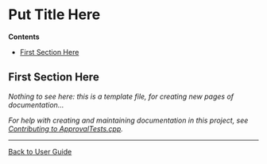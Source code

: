 <!--
This file was generate by MarkdownSnippets.
Source File: /doc/mdsource/TemplatePage.source.md
To change this file edit the source file and then re-run the generation using either the dotnet global tool (https://github.com/SimonCropp/MarkdownSnippets#markdownsnippetstool) or using the api (https://github.com/SimonCropp/MarkdownSnippets#running-as-a-unit-test).
-->
<a id="top"></a>

# Put Title Here



<!-- START doctoc generated TOC please keep comment here to allow auto update -->
<!-- DON'T EDIT THIS SECTION, INSTEAD RE-RUN doctoc TO UPDATE -->
**Contents**

- [First Section Here](#first-section-here)

<!-- END doctoc generated TOC please keep comment here to allow auto update -->

## First Section Here

*Nothing to see here: this is a template file, for creating new pages of documentation...* 

*For help with creating and maintaining documentation in this project, see [Contributing to ApprovalTests.cpp](/doc/Contributing.md#top).* 

---

[Back to User Guide](/doc/README.md#top)
